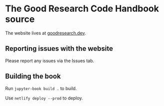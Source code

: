 # The Good Research Code Handbook source

The website lives at [goodresearch.dev](https://goodresearch.dev).

## Reporting issues with the website

Please report any issues via the Issues tab.

## Building the book

Run `jupyter-book build .` to build.

Use `netlify deploy --prod` to deploy.
